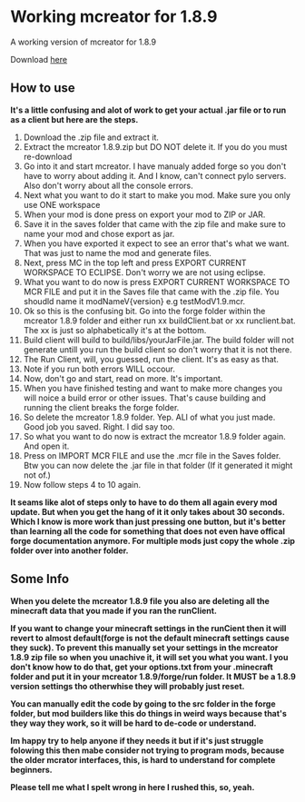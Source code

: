 # Working mcreator for 1.8.9
A working version of mcreator for 1.8.9

Download [here](https://github.com/MJDaws0n/Working-mcreator-1.8.9/releases/)

## How to use
**It's a little confusing and alot of work to get your actual .jar file or to run as a client but here are the steps.**

1. Download the .zip file and extract it.
2. Extract the mcreator 1.8.9.zip but DO NOT delete it. If you do you must re-download
3. Go into it and start mcreator. I have manualy added forge so you don't have to worry about adding it. And I know, can't connect pylo servers. Also don't worry about all the console errors.
4. Next what you want to do it start to make you mod. Make sure you only use ONE workspace
5. When your mod is done press on export your mod to ZIP or JAR.
6. Save it in the saves folder that came with the zip file and make sure to name your mod and chose export as jar.
7. When you have exported it expect to see an error that's what we want. That was just to name the mod and generate files.
8. Next, press MC in the top left and press EXPORT CURRENT WORKSPACE TO ECLIPSE. Don't worry we are not using eclipse.
9. What you want to do now is press EXPORT CURRENT WORKSPACE TO MCR FILE and put it in the Saves file that came with the .zip file. You shoudld name it modNameV{version} e.g testModV1.9.mcr.
10. Ok so this is the confusing bit. Go into the forge folder within the mcreator 1.8.9 folder and either run xx buildClient.bat or xx runclient.bat. The xx is just so alphabetically it's at the bottom. 
11. Build client will build to  build/libs/yourJarFile.jar. The build folder will not generate untill you run the build client so don't worry that it is not there.
12. The Run Client, will, you guessed, run the client. It's as easy as that.
13. Note if you run both errors WILL occour.
14. Now, don't go and start, read on more. It's important.
15. When you have finished testing and want to make more changes you will noice a build error or other issues. That's cause building and running the client breaks the forge folder.
16. So delete the mcreator 1.8.9 folder. Yep. ALl of what you just made. Good job you saved. Right. I did say too.
17. So what you want to do now is extract the mcreator 1.8.9 folder again. And open it.
18. Press on IMPORT MCR FILE and use the .mcr file in the Saves folder. Btw you can now delete the .jar file in that folder (If it generated it might not of.)
19. Now follow steps 4 to 10 again.

**It seams like alot of steps only to have to do them all again every mod update. But when you get the hang of it it only takes about 30 seconds. Which I know is more work than just pressing one button, but it's better than learning all the code for something that does not even have offical forge documentation anymore. For multiple mods just copy the whole .zip folder over into another folder.**

## Some Info

**When you delete the mcreator 1.8.9 file you also are deleting all the minecraft data that you made if you ran the runClient.**

**If you want to change your minecraft settings in the runCient then it will revert to almost default(forge is not the default minecraft settings cause they suck). To prevent this manually set your settings in the mcreator 1.8.9 zip file so when you unachive it, it will set you what you want. I you don't know how to do that, get your options.txt from your .minecraft folder and put it in your mcreator 1.8.9/forge/run folder. It MUST be a 1.8.9 version settings tho otherwhise they will probably just reset.**

**You can manually edit the code by going to the src folder in the forge folder, but mod builders like this do things in weird ways because that's they way they work, so it will be hard to de-code or understand.**


**Im happy try to help anyone if they needs it but if it's just struggle folowing this then mabe consider not trying to program mods, because the older mcrator interfaces, this, is hard to understand for complete beginners.**

**Please tell me what I spelt wrong in here I rushed this, so, yeah.**
